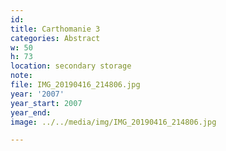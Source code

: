```yaml
---
id:
title: Carthomanie 3
categories: Abstract
w: 50
h: 73
location: secondary storage
note:
file: IMG_20190416_214806.jpg
year: '2007'
year_start: 2007
year_end:
image: ../../media/img/IMG_20190416_214806.jpg

---
```

